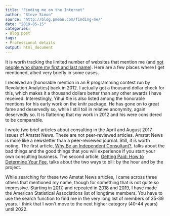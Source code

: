```yaml
---
title: "Finding me on the Internet"
author: "Steve Simon"
source: "http://blog.pmean.com/finding-me/"
date: "2019-05-15"
categories:
- Blog post
tags:
- Professional details
output: html_document
---
```


It is worth tracking the limited number of websites that mention me (and [not people who share my first and last name][sim8]). Here are a few places where I get mentioned, albeit very briefly in some cases.

<!---More--->

I received an [honorable mention in an R programming contest run by Revolution Analytics] back in 2012. I actually got a thousand dollar check for this, which makes it a thousand dollars better than any other awards I have received. Interestingly, Yihui Xie is also listed among the honorable mentions for his early work on the knitr package. He has gone on to great fame and deservedly so, while I still toil in relative anonymity, again deservedly so. It is flattering that my work in 2012 and his were considered to be comparable.

I wrote two brief articles about consulting in the April and August 2017 issues of Amstat News. These are not peer-reviewed articles. Amstat News is more like a newsletter than a peer-reviewed journal. Still, it is worth noting. The first article, [Why Be an Independent Consultant?][sim3], talks about the bad things and the good things that you will experience if you start your own consulting business. The second article, [Getting Paid: How to Determine Your Fee][sim4], talks about the two ways to bill: by the hour and by the project.

While searching for these two Amstat News articles, I came across three others that mentioned my name, though for something that is not quite so impressive. Starting in [2017][sim5], and repeated in [2018][sim6] and [2019][sim7], I have made the American Statistical Associations list of longtime members. You have to use the search function to find me in the very long list of members of 35-39 years. I think that I won't move to the next higher category (40-44 years) until 2022.

[rev1]: https://blog.revolutionanalytics.com/2012/01/announcing-the-winners-of-the-applications-of-r-in-business-contest.html
[sim3]: https://magazine.amstat.org/blog/2017/04/01/whyconsult/
[sim4]: https://magazine.amstat.org/blog/2017/08/01/consultants-corner-getting-paid/
[sim5]: https://magazine.amstat.org/blog/2017/04/01/recognizing-the-asas-longtime-members/
[sim6]: https://magazine.amstat.org/blog/2018/04/01/longtime-members/
[sim7]: https://magazine.amstat.org/blog/2019/04/01/longtimemember19/
[sim8]: http://www.pmean.com/08/ImpossibleResume.html
